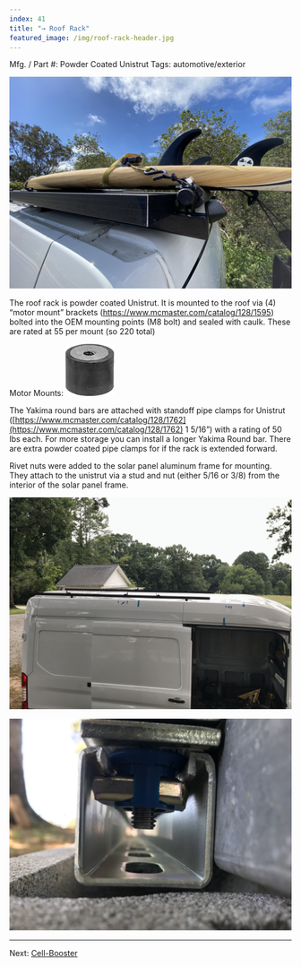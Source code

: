```yaml
---
index: 41
title: "→ Roof Rack"
featured_image: /img/roof-rack-header.jpg
---
```

Mfg. / Part #: Powder Coated Unistrut
Tags: automotive/exterior

![roof-rack-header](img/roof-rack-header.jpg)

The roof rack is powder coated Unistrut. It is mounted to the roof via (4) “motor mount” brackets (https://www.mcmaster.com/catalog/128/1595) bolted into the OEM mounting points (M8 bolt) and sealed with caulk. These are rated at 55 per mount (so 220 total)

Motor Mounts:
![Pasted image 20230218133617](img/Pasted%20image%2020230218133617.png)

The Yakima round bars are attached with standoff pipe clamps for Unistrut ([https://www.mcmaster.com/catalog/128/1762](https://www.mcmaster.com/catalog/128/1762) 1 5/16”) with a rating of 50 lbs each. For more storage you can install a longer Yakima Round bar.  There are extra powder coated pipe clamps for if the rack is extended forward. 

Rivet nuts were added to the solar panel aluminum frame for mounting. They attach to the unistrut via a stud and nut (either 5/16 or 3/8) from the interior of the solar panel frame.

![roof-rack-2](img/roof-rack-2.jpg)

![roof-rack-3](img/roof-rack-3.jpg)

---

Next: [Cell-Booster](Cell-Booster.md)